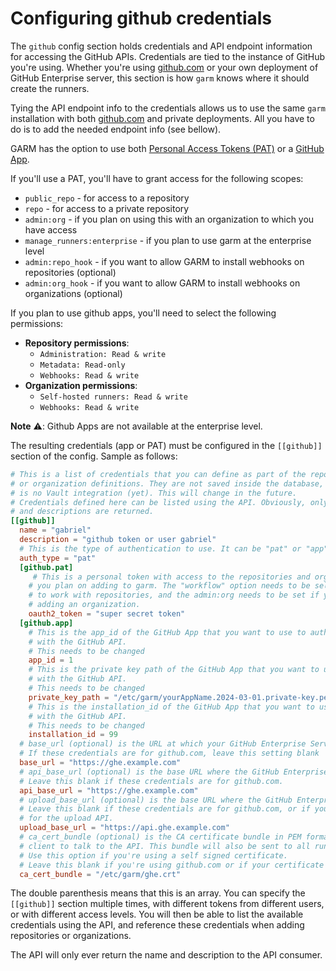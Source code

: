 # Configuring github credentials

The ```github``` config section holds credentials and API endpoint information for accessing the GitHub APIs. Credentials are tied to the instance of GitHub you're using. Whether you're using [github.com](https://github.com) or your own deployment of GitHub Enterprise server, this section is how ```garm``` knows where it should create the runners.

Tying the API endpoint info to the credentials allows us to use the same ```garm``` installation with both [github.com](https://github.com) and private deployments. All you have to do is to add the needed endpoint info (see bellow).

GARM has the option to use both [Personal Access Tokens (PAT)](https://docs.github.com/en/authentication/keeping-your-account-and-data-secure/creating-a-personal-access-token) or a [GitHub App](https://docs.github.com/en/apps/creating-github-apps/registering-a-github-app/registering-a-github-app).


If you'll use a PAT, you'll have to grant access for the following scopes:

* ```public_repo``` - for access to a repository
* ```repo``` - for access to a private repository
* ```admin:org``` - if you plan on using this with an organization to which you have access
* ```manage_runners:enterprise``` - if you plan to use garm at the enterprise level
* ```admin:repo_hook``` - if you want to allow GARM to install webhooks on repositories (optional)
* ```admin:org_hook``` - if you want to allow GARM to install webhooks on organizations (optional)

If you plan to use github apps, you'll need to select the following permissions:

* **Repository permissions**:
  * ```Administration: Read & write```
  * ```Metadata: Read-only```
  * ```Webhooks: Read & write```
* **Organization permissions**:
  * ```Self-hosted runners: Read & write```
  * ```Webhooks: Read & write```

**Note** :warning:: Github Apps are not available at the enterprise level.

The resulting credentials (app or PAT) must be configured in the ```[[github]]``` section of the config. Sample as follows:

```toml
# This is a list of credentials that you can define as part of the repository
# or organization definitions. They are not saved inside the database, as there
# is no Vault integration (yet). This will change in the future.
# Credentials defined here can be listed using the API. Obviously, only the name
# and descriptions are returned.
[[github]]
  name = "gabriel"
  description = "github token or user gabriel"
  # This is the type of authentication to use. It can be "pat" or "app"
  auth_type = "pat"
  [github.pat]
     # This is a personal token with access to the repositories and organizations
    # you plan on adding to garm. The "workflow" option needs to be selected in order
    # to work with repositories, and the admin:org needs to be set if you plan on
    # adding an organization.
    oauth2_token = "super secret token"
  [github.app]
    # This is the app_id of the GitHub App that you want to use to authenticate
    # with the GitHub API.
    # This needs to be changed
    app_id = 1
    # This is the private key path of the GitHub App that you want to use to authenticate
    # with the GitHub API.
    # This needs to be changed
    private_key_path = "/etc/garm/yourAppName.2024-03-01.private-key.pem"
    # This is the installation_id of the GitHub App that you want to use to authenticate
    # with the GitHub API.
    # This needs to be changed
    installation_id = 99
  # base_url (optional) is the URL at which your GitHub Enterprise Server can be accessed.
  # If these credentials are for github.com, leave this setting blank
  base_url = "https://ghe.example.com"
  # api_base_url (optional) is the base URL where the GitHub Enterprise Server API can be accessed.
  # Leave this blank if these credentials are for github.com.
  api_base_url = "https://ghe.example.com"
  # upload_base_url (optional) is the base URL where the GitHub Enterprise Server upload API can be accessed.
  # Leave this blank if these credentials are for github.com, or if you don't have a separate URL
  # for the upload API.
  upload_base_url = "https://api.ghe.example.com"
  # ca_cert_bundle (optional) is the CA certificate bundle in PEM format that will be used by the github
  # client to talk to the API. This bundle will also be sent to all runners as bootstrap params.
  # Use this option if you're using a self signed certificate.
  # Leave this blank if you're using github.com or if your certificate is signed by a valid CA.
  ca_cert_bundle = "/etc/garm/ghe.crt"
```

The double parenthesis means that this is an array. You can specify the ```[[github]]``` section multiple times, with different tokens from different users, or with different access levels. You will then be able to list the available credentials using the API, and reference these credentials when adding repositories or organizations.

The API will only ever return the name and description to the API consumer.
